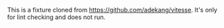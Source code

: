 This is a fixture cloned from https://github.com/adekang/vitesse. It's only for lint checking and does not run.
